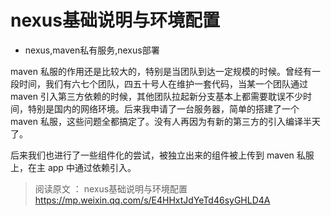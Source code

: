 # nexus基础说明与环境配置
- nexus,maven私有服务,nexus部署

maven 私服的作用还是比较大的，特别是当团队到达一定规模的时候。曾经有一段时间，我们有六七个团队，四五十号人在维护一套代码，当某一个团队通过 maven 引入第三方依赖的时候，其他团队拉起新分支基本上都需要耽误不少时间，特别是国内的网络环境。后来我申请了一台服务器，简单的搭建了一个 maven 私服，这些问题全都搞定了。没有人再因为有新的第三方的引入编译半天了。

后来我们也进行了一些组件化的尝试，被独立出来的组件被上传到 maven 私服上，在主 app 中通过依赖引入。

> 阅读原文 ： nexus基础说明与环境配置
> https://mp.weixin.qq.com/s/E4HHxtJdYeTd46syGHLD4A
